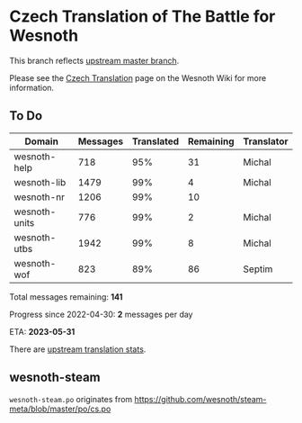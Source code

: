 # Czech Translation of The Battle for Wesnoth

This branch reflects [upstream master branch](https://github.com/wesnoth/wesnoth/tree/master).

Please see the [Czech Translation](https://wiki.wesnoth.org/CzechTranslation) page on the Wesnoth Wiki for more information.

## To Do

Domain | Messages | Translated | Remaining | Translator
------ | -------- | ---------- | --------- | ----------
wesnoth-help | 718 | 95% | 31 | Michal
wesnoth-lib | 1479 | 99% | 4 | Michal
wesnoth-nr | 1206 | 99% | 10 |
wesnoth-units | 776 | 99% | 2 | Michal
wesnoth-utbs | 1942 | 99% | 8 | Michal
wesnoth-wof | 823 | 89% | 86 | Septim

Total messages remaining: **141**

Progress since 2022-04-30: **2** messages per day

ETA: **2023-05-31**

There are [upstream translation stats](https://www.wesnoth.org/gettext/?view=langs&version=master&lang=cs).

## wesnoth-steam
`wesnoth-steam.po` originates from https://github.com/wesnoth/steam-meta/blob/master/po/cs.po

